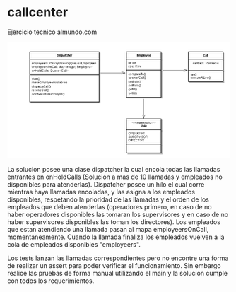 # callcenter
Ejercicio tecnico almundo.com

![alt text](https://github.com/gylopezgiles/callcenter/blob/master/callcenter.png)

La solucion posee una clase dispatcher la cual encola todas las llamadas entrantes en onHoldCalls (Solucion a mas de 10 llamadas y empleados no disponibles para atenderlas). Dispatcher posee un hilo el cual corre mientras haya llamadas encoladas, y las asigna a los empleados disponibles, respetando la prioridad de las llamadas y el orden de los empleados que deben atenderlas (operadores primero, en caso de no haber operadores disponibles las tomaran los supervisores y en caso de no haber supervisores disponibles las toman los directores).
Los empleados que estan atendiendo una llamada pasan al mapa employeersOnCall, momentaneamente. Cuando la llamada finaliza los empleados vuelven a la cola de empleados disponibles "employeers".

Los tests lanzan las llamadas correspondientes pero no encontre una forma de realizar un assert para poder verificar el funcionamiento. Sin embargo realice las pruebas de forma manual utilizando el main y la solucion cumple con todos los requerimientos.
